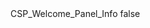 <?xml version="1.0" encoding="UTF-8"?>
<CustomMetadata xmlns="http://soap.sforce.com/2006/04/metadata">
    <label>CSP_Welcome_Panel_Info</label>
    <protected>false</protected>
</CustomMetadata>
